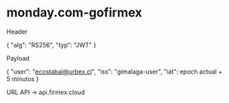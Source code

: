 # monday.com-gofirmex


Header 

{
  "alg": "RS256",
  "typ": "JWT"
}


Payload

{
  "user": "ecostabal@urbex.cl",
  "iss": "gimalaga-user",
  "iat": epoch actual + 5 minutos
}


URL API -> api.firmex.cloud